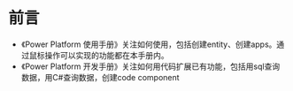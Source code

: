 # 前言
+ 《Power Platform 使用手册》关注如何使用，包括创建entity、创建apps。通过鼠标操作可以实现的功能都在本手册内。
+ 《Power Platform 开发手册》关注如何用代码扩展已有功能，包括用sql查询数据，用C#查询数据，创建code component
